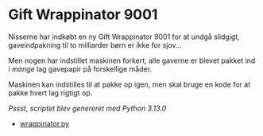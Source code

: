 # Gift Wrappinator 9001

Nisserne har indkøbt en ny Gift Wrappinator 9001 for at undgå slidgigt, gaveindpakning til to milliarder børn er ikke for sjov...

Men nogen har indstillet maskinen forkert, alle gaverne er blevet pakket ind i *mange* lag gavepapir på forskellige måder.

Maskinen kan indstilles til at pakke op igen, men skal bruge en kode for at pakke hvert lag rigtigt op.

*Pssst, scriptet blev genereret med Python 3.13.0*

- [wrappinator.py](src/wrappinator.py)
